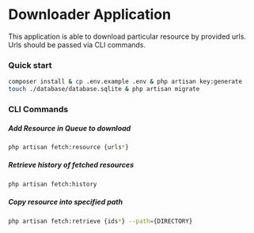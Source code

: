 # Downloader Application 

This application is able to download particular resource by provided urls. Urls should be passed via CLI commands.


### Quick start

```sh
composer install & cp .env.example .env & php artisan key:generate
touch ./database/database.sqlite & php artisan migrate
```

### CLI Commands
##### Add Resource in Queue to download
###
```sh
php artisan fetch:resource {urls*}
```

##### Retrieve history of fetched resources
###
```sh
php artisan fetch:history
```

##### Copy resource into specified path
###
```sh
php artisan fetch:retrieve {ids*} --path={DIRECTORY}
```
